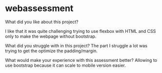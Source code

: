 # webassessment

What did you like about this project?

I like that it was quite challenging trying to use flexbox with HTML and CSS only to make the webpage without bootstrap.

What did you struggle with in this project?
The part I struggle a lot was trying to get the optimize the padding/margin.

What would make your experience with this assessment better?
Allowing to use bootstrap because it can scale to mobile version easier.
